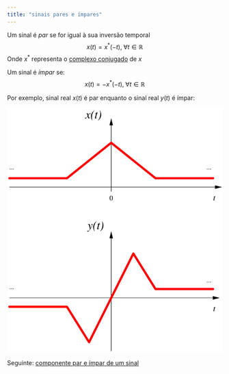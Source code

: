 ```yaml
---
title: "sinais pares e ímpares"
---
```



Um sinal é _par_ se for igual à sua inversão temporal
$$x(t)=x^\ast(-t),\; \forall t \in \mathbb{R}$$
Onde $x^\ast$ representa o [complexo conjugado](aulas/aula01/ss-tvi-conc/complexo%20conjugado.md) de $x$

Um sinal é _ímpar_ se:
$$x(t)=-x^\ast(-t),\; \forall t \in \mathbb{R}$$

Por exemplo, sinal real $x(t)$ é par enquanto o sinal real $y(t)$ é ímpar:

![parimpar](aulas/aula01/ss-tvi-conc/attachments/parimpar.svg)

Seguinte: [componente par e ímpar de um sinal](aulas/aula01/ss-tvi-conc/componente%20par%20e%20ímpar%20de%20um%20sinal.md)
